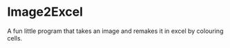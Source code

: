 # Image2Excel
A fun little program that takes an image and remakes it in excel by colouring cells. 
